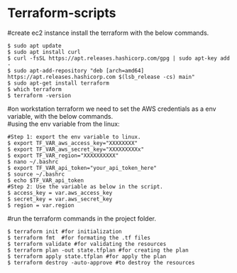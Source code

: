 # Terraform-scripts

#create ec2 instance install the terraform with the below commands.
```
$ sudo apt update
$ sudo apt install curl
$ curl -fsSL https://apt.releases.hashicorp.com/gpg | sudo apt-key add -
$ sudo apt-add-repository "deb [arch=amd64] https://apt.releases.hashicorp.com $(lsb_release -cs) main"
$ sudo apt-get install terraform
$ which terraform
$ terraform -version
```

#on workstation terraform we need to set the AWS credentials as a env variable, with the below commands.\
#using the env variable from the linux:
```
#Step 1: export the env variable to linux.
$ export TF_VAR_aws_access_key="XXXXXXXX"
$ export TF_VAR_aws_secret_key="XXXXXXXXXx"
$ export TF_VAR_region="XXXXXXXXXX"
$ nano ~/.bashrc
$ export TF_VAR_api_token="your_api_token_here"
$ source ~/.bashrc
$ echo $TF_VAR_api_token
#Step 2: Use the variable as below in the script.
$ access_key = var.aws_access_key
$ secret_key = var.aws_secret_key
$ region = var.region
```

#run the terraform commands in the project folder.
```
$ terraform init #for initialization
$ terraform fmt  #for formating the .tf files
$ terraform validate #for validating the resources
$ terraform plan -out state.tfplan #for creating the plan
$ terraform apply state.tfplan #for apply the plan
$ terraform destroy -auto-approve #to destroy the resources
```
